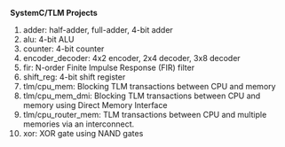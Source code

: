 **SystemC/TLM Projects**

1. adder: half-adder, full-adder, 4-bit adder
2. alu: 4-bit ALU
3. counter: 4-bit counter
4. encoder_decoder: 4x2 encoder, 2x4 decoder, 3x8 decoder
5. fir: N-order Finite Impulse Response (FIR) filter
6. shift_reg: 4-bit shift register
7. tlm/cpu_mem: Blocking TLM transactions between CPU and memory
8. tlm/cpu_mem_dmi: Blocking TLM transactions between CPU and memory using Direct Memory Interface
9. tlm/cpu_router_mem: TLM transactions between CPU and multiple memories via an interconnect.
10. xor: XOR gate using NAND gates

